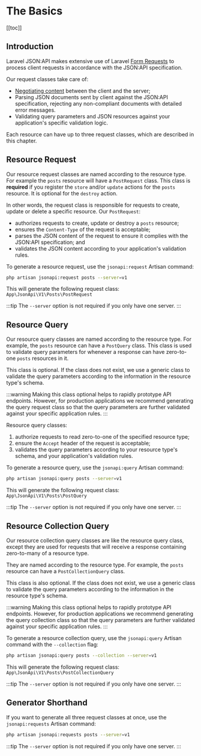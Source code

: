 # The Basics

[[toc]]

## Introduction

Laravel JSON:API makes extensive use of Laravel
[Form Requests](https://laravel.com/docs/validation#form-request-validation)
to process client requests in accordance with the JSON:API specification.

Our request classes take care of:

- [Negotiating content](https://jsonapi.org/format/#content-negotiation)
between the client and the server;
- Parsing JSON documents sent by client against the JSON:API specification,
rejecting any non-compliant documents with detailed error messages.
- Validating query parameters and JSON resources against your application's
specific validation logic.

Each resource can have up to three request classes, which are
described in this chapter.

## Resource Request

Our resource request classes are named according to the resource type.
For example the `posts` resource will have a `PostRequest` class.
This class is **required** if you register the `store` and/or `update` actions
for the `posts` resource. It is optional for the `destroy` action.

In other words, the request class is responsible for requests to
create, update or delete a specific resource. Our `PostRequest`:

- authorizes requests to create, update or destroy a `posts` resource;
- ensures the `Content-Type` of the request is acceptable;
- parses the JSON content of the request to ensure it complies with the
JSON:API specification; and
- validates the JSON content according to your application's validation rules.

To generate a resource request, use the `jsonapi:request` Artisan
command:

```bash
php artisan jsonapi:request posts --server=v1
```

This will generate the following request class:
`App\JsonApi\V1\Posts\PostRequest`

:::tip
The `--server` option is not required if you only have one server.
:::

## Resource Query

Our resource query classes are named according to the resource type.
For example, the `posts` resource can have a `PostQuery` class.
This class is used to validate query parameters for whenever a response
can have zero-to-one `posts` resources in it.

This class is optional. If the class does not exist, we use a
generic class to validate the query parameters according to the information
in the resource type's schema.

:::warning
Making this class optional helps to rapidly prototype API
endpoints. However, for production applications we recommend generating
the query request class so that the query parameters are further validated
against your specific application rules.
:::

Resource query classes:

1. authorize requests to read zero-to-one of the specified resource type;
2. ensure the `Accept` header of the request is acceptable;
3. validates the query parameters according to your resource type's schema,
and your application's validation rules.

To generate a resource query, use the `jsonapi:query` Artisan command:

```bash
php artisan jsonapi:query posts --server=v1
```

This will generate the following request class:
`App\JsonApi\V1\Posts\PostQuery`

:::tip
The `--server` option is not required if you only have one server.
:::

## Resource Collection Query

Our resource collection query classes are like the resource query class, except
they are used for requests that will receive a response containing zero-to-many
of a resource type.

They are named according to the resource type. For example, the `posts` resource
can have a `PostCollectionQuery` class.

This class is also optional. If the class does not exist, we use a
generic class to validate the query parameters according to the information
in the resource type's schema.

:::warning
Making this class optional helps to rapidly prototype API
endpoints. However, for production applications we recommend generating
the query collection class so that the query parameters are further validated
against your specific application rules.
:::

To generate a resource collection query, use the `jsonapi:query` Artisan
command with the `--collection` flag:

```bash
php artisan jsonapi:query posts --collection --server=v1
```

This will generate the following request class:
`App\JsonApi\V1\Posts\PostCollectionQuery`

:::tip
The `--server` option is not required if you only have one server.
:::

## Generator Shorthand

If you want to generate all three request classes at once, use the
`jsonapi:requests` Artisan command:

```bash
php artisan jsonapi:requests posts --server=v1
```
:::tip
The `--server` option is not required if you only have one server.
:::

